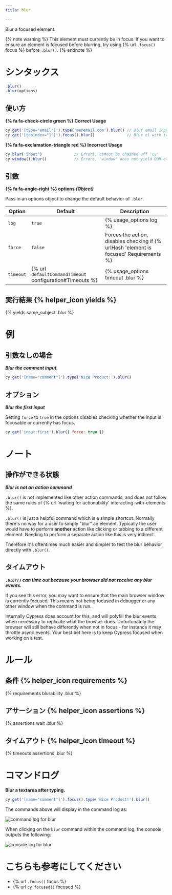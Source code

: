 ```yaml
---
title: blur

---
```


Blur a focused element.

{% note warning %}
This element must currently be in focus. If you want to ensure an element is focused before blurring, try using {% url `.focus()` focus %} before `.blur()`.
{% endnote %}

# シンタックス

```javascript
.blur()
.blur(options)
```

## 使い方

**{% fa fa-check-circle green %} Correct Usage**

```javascript
cy.get('[type="email"]').type('me@email.com').blur() // Blur email input
cy.get('[tabindex="1"]').focus().blur()              // Blur el with tabindex
```

**{% fa fa-exclamation-triangle red %} Incorrect Usage**

```javascript
cy.blur('input')              // Errors, cannot be chained off 'cy'
cy.window().blur()            // Errors, 'window' does not yield DOM element
```

## 引数

**{% fa fa-angle-right %} options**  ***(Object)***

Pass in an options object to change the default behavior of `.blur`.

Option | Default | Description
--- | --- | ---
`log` | `true` | {% usage_options log %}
`force` | `false` | Forces the action, disables checking if {% urlHash 'element is focused' Requirements %}
`timeout` | {% url `defaultCommandTimeout` configuration#Timeouts %} | {% usage_options timeout .blur %}

## 実行結果 {% helper_icon yields %}

{% yields same_subject .blur %}

# 例

## 引数なしの場合

***Blur the comment input.***

```javascript
cy.get('[name="comment"]').type('Nice Product!').blur()
```

## オプション

***Blur the first input***

Setting `force` to `true` in the options disables checking whether the input is focusable or currently has focus.

```javascript
cy.get('input:first').blur({ force: true })
```

# ノート

## 操作ができる状態

***Blur is not an action command***

`.blur()` is not implemented like other action commands, and does not follow the same rules of {% url 'waiting for actionability' interacting-with-elements %}.

`.blur()` is just a helpful command which is a simple shortcut. Normally there's no way for a user to simply "blur" an element. Typically the user would have to perform **another** action like clicking or tabbing to a different element. Needing to perform a separate action like this is very indirect.

Therefore it's oftentimes much easier and simpler to test the blur behavior directly with `.blur()`.

## タイムアウト

***`.blur()` can time out because your browser did not receive any blur events.***

If you see this error, you may want to ensure that the main browser window is currently focused. This means not being focused in debugger or any other window when the command is run.

Internally Cypress does account for this, and will polyfill the blur events when necessary to replicate what the browser does. Unfortunately the browser will still behave differently when not in focus - for instance it may throttle async events. Your best bet here is to keep Cypress focused when working on a test.

# ルール

## 条件 {% helper_icon requirements %}

{% requirements blurability .blur %}

## アサーション {% helper_icon assertions %}

{% assertions wait .blur %}

## タイムアウト {% helper_icon timeout %}

{% timeouts assertions .blur %}

# コマンドログ

**Blur a textarea after typing.**

```javascript
cy.get('[name="comment"]').focus().type('Nice Product!').blur()
```

The commands above will display in the command log as:

![command log for blur](/img/api/blur/blur-input-command-log.png)

When clicking on the `blur` command within the command log, the console outputs the following:

![console.log for blur](/img/api/blur/console-showing-blur-command.png)

# こちらも参考にしてください

- {% url `.focus()` focus %}
- {% url `cy.focused()` focused %}
